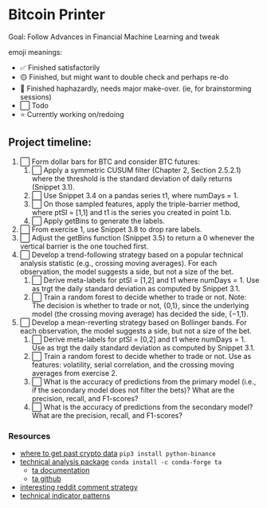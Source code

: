 # Bitcoin Printer 
Goal: Follow Advances in Financial Machine Learning and tweak

emoji meanings: 
- ✅ Finished satisfactorily 
- 🟡 Finished, but might want to double check and perhaps re-do
- 🔴 Finished haphazardly, needs major make-over. (ie, for brainstorming sessions)
- ⬜ Todo
- ⭐ Currently working on/redoing

## Project timeline:
1. ⬜ Form dollar bars for BTC and consider BTC futures:
    1. ⬜ Apply a symmetric CUSUM filter (Chapter 2, Section 2.5.2.1) where the threshold is the standard deviation of daily returns (Snippet 3.1).
    2. ⬜ Use Snippet 3.4 on a pandas series t1, where numDays = 1.
    3. ⬜ On those sampled features, apply the triple-barrier method, where ptSl = [1,1] and t1 is the series you created in point 1.b.
    4. ⬜ Apply getBins to generate the labels.
2. ⬜ From exercise 1, use Snippet 3.8 to drop rare labels.
3. ⬜ Adjust the getBins function (Snippet 3.5) to return a 0 whenever the vertical barrier is the one touched first.
4. ⬜ Develop a trend-following strategy based on a popular technical analysis statistic (e.g., crossing moving averages). For each observation, the model suggests a side, but not a size of the bet.
    1. ⬜ Derive meta-labels for ptSl = [1,2] and t1 where numDays = 1. Use as trgt the daily standard deviation as computed by Snippet 3.1.
    2. ⬜ Train a random forest to decide whether to trade or not. Note: The decision is whether to trade or not, {0,1}, since the underlying model (the crossing moving average) has decided the side, {−1,1}.
5. ⬜ Develop a mean-reverting strategy based on Bollinger bands. For each observation, the model suggests a side, but not a size of the bet.
    1. ⬜ Derive meta-labels for ptSl = [0,2] and t1 where numDays = 1. Use as trgt the daily standard deviation as computed by Snippet 3.1.
    2. ⬜ Train a random forest to decide whether to trade or not. Use as features: volatility, serial correlation, and the crossing moving averages from exercise 2.
    3. ⬜ What is the accuracy of predictions from the primary model (i.e., if the secondary model does not filter the bets)? What are the precision, recall, and F1-scores?
    4. ⬜ What is the accuracy of predictions from the secondary model? What are the precision, recall, and F1-scores?


### Resources 
- [where to get past crypto data](https://fxgears.com/index.php?threads/how-to-acquire-free-historical-tick-and-bar-data-for-algo-trading-and-backtesting-in-2020-stocks-forex-and-crypto-currency.1229/#post-19305) `pip3 install python-binance`
- [technical analysis package](https://github.com/bukosabino/ta) `conda install -c conda-forge ta`
    - [ta documentation](https://technical-analysis-library-in-python.readthedocs.io/en/latest/ta.html)
    - [ta github](https://github.com/bukosabino/ta)
- [interesting reddit comment strategy](https://www.reddit.com/r/algotrading/comments/ipa112/what_target_do_your_algo_aim_to_predict_price/)
- [technical indicator patterns](https://www.youtube.com/watch?v=9_Bs5R66NxY)
